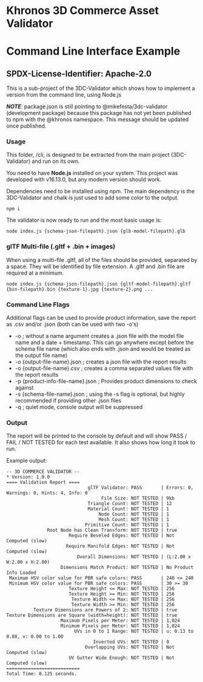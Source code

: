 # Khronos 3D Commerce Asset Validator

# Command Line Interface Example

## SPDX-License-Identifier: Apache-2.0

This is a sub-project of the 3DC-Validator which shows how to implement a version from the command line, using Node.js

**_NOTE_**: package.json is still pointing to @mikefesta/3dc-validator (development package) because this package has not yet been published to npm with the @khronos namespace. This message should be updated once published.

### Usage

This folder, /cli, is designed to be extracted from the main project (3DC-Validator) and run on its own.

You need to have **Node.js** installed on your system. This project was developed with v16.13.0, but any modern version should work.

Dependencies need to be installed using npm. The main dependency is the 3DC-Validator and chalk is just used to add some color to the output.

```
npm i
```

The validator is now ready to run and the most basic usage is:

```
node index.js {schema-json-filepath}.json {glb-model-filepath}.glb
```

### glTF Multi-file (.gltf + .bin + images)

When using a multi-file .gltf, all of the files should be provided, separated by a space. They will be identified by file extension. A .gltf and .bin file are required at a minimum.

```
node index.js {schema-json-filepath}.json {gltf-model-filepath}.gltf {bin-filepath}.bin {texture-1}.jpg {texture-2}.png ...
```

### Command Line Flags

Additional flags can be used to provide product information, save the report as .csv and/or .json (both can be used with two -o's)

- -o ; without a name argument creates a .json file with the model file name and a date + timestamp. This can go anywhere except before the schema file name (which also ends with .json and would be treated as the output file name)
- -o {output-file-name}.json ; creates a json file with the report results
- -o {output-file-name}.csv ; creates a comma separated values file with the report results
- -p {product-info-file-name}.json ; Provides product dimensions to check against
- -s {schema-file-name}.json ; using the -s flag is optional, but highly recommended if providing other .json files
- -q ; quiet mode, console output will be suppressed

### Output

The report will be printed to the console by default and will show PASS / FAIL / NOT TESTED for each test available. It also shows how long it took to run.

Example output:

```
-- 3D COMMERCE VALIDATOR --
* Version: 1.0.0
==== Validation Report ====
                              glTF Validator: PASS       | Errors: 0, Warnings: 0, Hints: 4, Info: 0
                                   File Size: NOT TESTED | 9kb
                              Triangle Count: NOT TESTED | 12
                              Material Count: NOT TESTED | 1
                                  Node Count: NOT TESTED | 1
                                  Mesh Count: NOT TESTED | 1
                             Primitive Count: NOT TESTED | 1
               Root Node has Clean Transform: NOT TESTED | true
                       Require Beveled Edges: NOT TESTED | Not Computed (slow)
                      Require Manifold Edges: NOT TESTED | Not Computed (slow)
                          Overall Dimensions: NOT TESTED | (L:2.00 x W:2.00 x H:2.00)
                    Dimensions Match Product: NOT TESTED | No Product Info Loaded
 Maximum HSV color value for PBR safe colors: PASS       | 240 <= 240
 Minimum HSV color value for PBR safe colors: PASS       | 30 >= 30
                       Texture Height <= Max: NOT TESTED | 256
                       Texture Height >= Min: NOT TESTED | 256
                        Texture Width <= Max: NOT TESTED | 256
                        Texture Width >= Min: NOT TESTED | 256
          Texture Dimensions are Powers of 2: NOT TESTED | true
Texture Dimensions are Square (width=height): NOT TESTED | true
                    Maximum Pixels per Meter: NOT TESTED | 1,024
                    Minimum Pixels per Meter: NOT TESTED | 1,024
                         UVs in 0 to 1 Range: NOT TESTED | u: 0.13 to 0.88, v: 0.00 to 1.00
                                Inverted UVs: NOT TESTED | 0
                             Overlapping UVs: NOT TESTED | Not Computed (slow)
                       UV Gutter Wide Enough: NOT TESTED | Not Computed (slow)
===========================
Total Time: 0.125 seconds.
```
